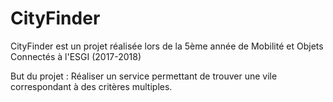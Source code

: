 # CityFinder
CityFinder est un projet réalisée lors de la 5ème année de Mobilité et Objets Connectés à l'ESGI (2017-2018)


But du projet :
Réaliser un service permettant de trouver une vile correspondant à des critères multiples.
